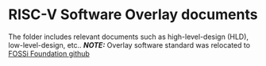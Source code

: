 # RISC-V Software Overlay documents  

The folder includes relevant documents such as high-level-design (HLD), low-level-design, etc.. 
**_NOTE:_** Overlay software standard was relocated to [FOSSi Foundation github](https://github.com/fossi-foundation/embedded-sw-overlay/tree/master/docs)
